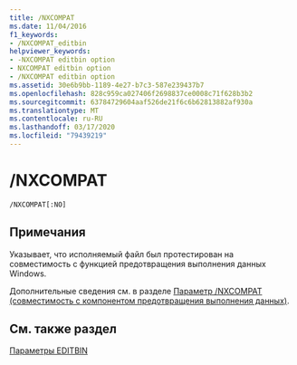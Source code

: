 ```yaml
---
title: /NXCOMPAT
ms.date: 11/04/2016
f1_keywords:
- /NXCOMPAT_editbin
helpviewer_keywords:
- -NXCOMPAT editbin option
- NXCOMPAT editbin option
- /NXCOMPAT editbin option
ms.assetid: 30e6b9bb-1189-4e27-b7c3-587e239437b7
ms.openlocfilehash: 828c959ca027406f2698837ce0008c71f628b3b2
ms.sourcegitcommit: 63784729604aaf526de21f6c6b62813882af930a
ms.translationtype: MT
ms.contentlocale: ru-RU
ms.lasthandoff: 03/17/2020
ms.locfileid: "79439219"
---
```

# <a name="nxcompat"></a>/NXCOMPAT

```
/NXCOMPAT[:NO]
```

## <a name="remarks"></a>Примечания

Указывает, что исполняемый файл был протестирован на совместимость с функцией предотвращения выполнения данных Windows.

Дополнительные сведения см. в разделе [Параметр /NXCOMPAT (совместимость с компонентом предотвращения выполнения данных)](nxcompat-compatible-with-data-execution-prevention.md).

## <a name="see-also"></a>См. также раздел

[Параметры EDITBIN](editbin-options.md)
